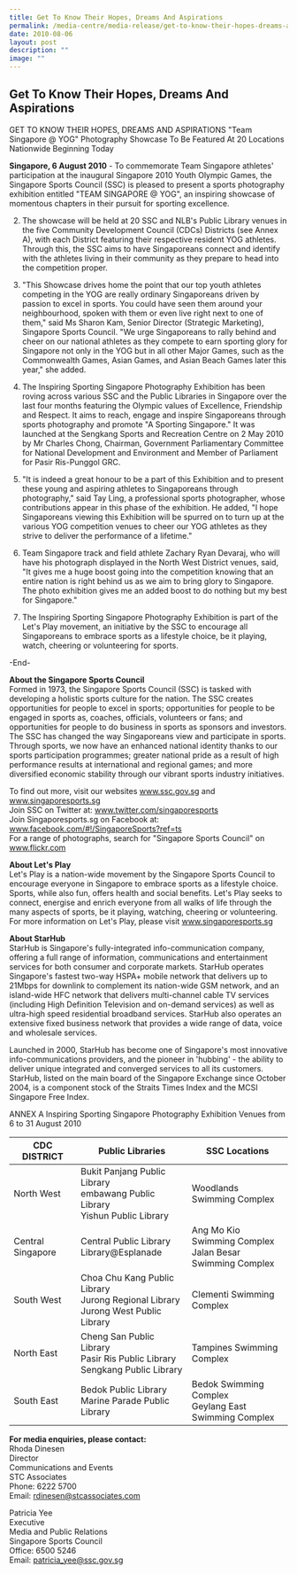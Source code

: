 ```yaml
---
title: Get To Know Their Hopes, Dreams And Aspirations
permalink: /media-centre/media-release/get-to-know-their-hopes-dreams-and-aspirations/
date: 2010-08-06
layout: post
description: ""
image: ""
---
```

## **Get To Know Their Hopes, Dreams And Aspirations**

GET TO KNOW THEIR HOPES, DREAMS AND ASPIRATIONS
"Team Singapore @ YOG" Photography Showcase To Be Featured At 20 Locations Nationwide Beginning Today

**Singapore, 6 August 2010** - To commemorate Team Singapore athletes' participation at the inaugural Singapore 2010 Youth Olympic Games, the Singapore Sports Council (SSC) is pleased to present a sports photography exhibition entitled "TEAM SINGAPORE @ YOG", an inspiring showcase of momentous chapters in their pursuit for sporting excellence.

2. The showcase will be held at 20 SSC and NLB's Public Library venues in the five Community Development Council (CDCs) Districts (see Annex A), with each District featuring their respective resident YOG athletes. Through this, the SSC aims to have Singaporeans connect and identify with the athletes living in their community as they prepare to head into the competition proper.

3. "This Showcase drives home the point that our top youth athletes competing in the YOG are really ordinary Singaporeans driven by passion to excel in sports. You could have seen them around your neighbourhood, spoken with them or even live right next to one of them," said Ms Sharon Kam, Senior Director (Strategic Marketing), Singapore Sports Council. "We urge Singaporeans to rally behind and cheer on our national athletes as they compete to earn sporting glory for Singapore not only in the YOG but in all other Major Games, such as the Commonwealth Games, Asian Games, and Asian Beach Games later this year," she added.

4. The Inspiring Sporting Singapore Photography Exhibition has been roving across various SSC and the Public Libraries in Singapore over the last four months featuring the Olympic values of Excellence, Friendship and Respect. It aims to reach, engage and inspire Singaporeans through sports photography and promote "A Sporting Singapore." It was launched at the Sengkang Sports and Recreation Centre on 2 May 2010 by Mr Charles Chong, Chairman, Government Parliamentary Committee for National Development and Environment and Member of Parliament for Pasir Ris-Punggol GRC.

5. "It is indeed a great honour to be a part of this Exhibition and to present these young and aspiring athletes to Singaporeans through photography," said Tay Ling, a professional sports photographer, whose contributions appear in this phase of the exhibition. He added, "I hope Singaporeans viewing this Exhibition will be spurred on to turn up at the various YOG competition venues to cheer our YOG athletes as they strive to deliver the performance of a lifetime."

6. Team Singapore track and field athlete Zachary Ryan Devaraj, who will have his photograph displayed in the North West District venues, said, "It gives me a huge boost going into the competition knowing that an entire nation is right behind us as we aim to bring glory to Singapore. The photo exhibition gives me an added boost to do nothing but my best for Singapore."

7. The Inspiring Sporting Singapore Photography Exhibition is part of the Let's Play movement, an initiative by the SSC to encourage all Singaporeans to embrace sports as a lifestyle choice, be it playing, watch, cheering or volunteering for sports.

-End-

**About the Singapore Sports Council**
<br>
Formed in 1973, the Singapore Sports Council (SSC) is tasked with developing a holistic sports culture for the nation. The SSC creates opportunities for people to excel in sports; opportunities for people to be engaged in sports as, coaches, officials, volunteers or fans; and opportunities for people to do business in sports as sponsors and investors. The SSC has changed the way Singaporeans view and participate in sports. Through sports, we now have an enhanced national identity thanks to our sports participation programmes; greater national pride as a result of high performance results at international and regional games; and more diversified economic stability through our vibrant sports industry initiatives.

To find out more, visit our websites www.ssc.gov.sg and www.singaporesports.sg
<br>
Join SSC on Twitter at: www.twitter.com/singaporesports
<br>
Join Singaporesports.sg on Facebook at: www.facebook.com/#!/SingaporeSports?ref=ts
<br>
For a range of photographs, search for "Singapore Sports Council" on www.flickr.com

**About Let's Play**
<br>
Let's Play is a nation-wide movement by the Singapore Sports Council to encourage everyone in Singapore to embrace sports as a lifestyle choice. Sports, while also fun, offers health and social benefits. Let's Play seeks to connect, energise and enrich everyone from all walks of life through the many aspects of sports, be it playing, watching, cheering or volunteering. For more information on Let's Play, please visit www.singaporesports.sg

**About StarHub**
<br>
StarHub is Singapore's fully-integrated info-communication company, offering a full range of information, communications and entertainment services for both consumer and corporate markets. StarHub operates Singapore's fastest two-way HSPA+ mobile network that delivers up to 21Mbps for downlink to complement its nation-wide GSM network, and an island-wide HFC network that delivers multi-channel cable TV services (including High Definition Television and on-demand services) as well as ultra-high speed residential broadband services. StarHub also operates an extensive fixed business network that provides a wide range of data, voice and wholesale services.

Launched in 2000, StarHub has become one of Singapore's most innovative info-communications providers, and the pioneer in 'hubbing' - the ability to deliver unique integrated and converged services to all its customers. StarHub, listed on the main board of the Singapore Exchange since October 2004, is a component stock of the Straits Times Index and the MCSI Singapore Free Index.


ANNEX A
Inspiring Sporting Singapore Photography Exhibition Venues from 6 to 31 August 2010

| CDC DISTRICT | Public Libraries | SSC Locations |
| -------- | -------- | -------- |
| North West | Bukit Panjang Public Library<br>embawang Public Library <br>Yishun Public Library | Woodlands Swimming Complex
| Central Singapore  | Central Public Library<br>Library@Esplanade | Ang Mo Kio Swimming Complex<br>Jalan Besar Swimming Complex
| South West | Choa Chu Kang Public Library<br>Jurong Regional Library <br>Jurong West Public Library | Clementi Swimming Complex
| North East | Cheng San Public Library <br>Pasir Ris Public Library <br>Sengkang Public Library | Tampines Swimming Complex
| South East | Bedok Public Library <br>Marine Parade Public Library | Bedok Swimming Complex <br>Geylang East Swimming Complex         

**For media enquiries, please contact:**
<br>Rhoda Dinesen
<br>Director
<br>Communications and Events
<br>STC Associates
<br>Phone: 6222 5700
<br>Email: [rdinesen@stcassociates.com](rdinesen@stcassociates.com)

Patricia Yee
<br>Executive
<br>Media and Public Relations
<br>Singapore Sports Council
<br>Office: 6500 5246
<br>Email: [patricia_yee@ssc.gov.sg](patricia_yee@ssc.gov.sg)